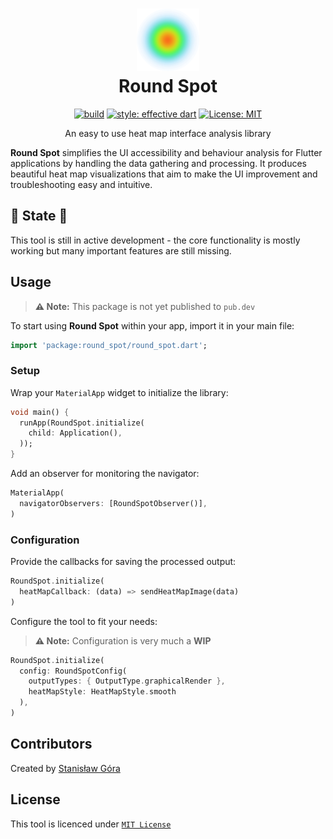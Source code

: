 # <div align="center"><img src="assets/logo.png" alt="icon" width="100"><br> Round Spot</div>

<div align="center">
  <a href="https://github.com/stasgora/round-spot/actions"><img src="https://github.com/stasgora/round-spot/workflows/build/badge.svg" alt="build"></a>
  <a href="https://github.com/tenhobi/effective_dart"><img src="https://img.shields.io/badge/style-effective_dart-40c4ff.svg" alt="style: effective dart"></a>
  <a href="https://github.com/stasgora/round-spot/blob/master/LICENSE"><img src="https://img.shields.io/badge/license-MIT-blue.svg" alt="License: MIT"></a>

  An easy to use heat map interface analysis library
</div>

**Round Spot** simplifies the UI accessibility and behaviour analysis for Flutter applications by handling the data gathering and processing. It produces beautiful heat map visualizations that aim to make the UI improvement and troubleshooting easy and intuitive.

## 🚧 State 🚧
This tool is still in active development - the core functionality is mostly working but many important features are still missing.

## Usage
> **⚠️ Note:** This package is not yet published to `pub.dev`

To start using **Round Spot** within your app, import it in your main file:
```dart
import 'package:round_spot/round_spot.dart';
```

### Setup
Wrap your `MaterialApp` widget to initialize the library:
```dart
void main() {
  runApp(RoundSpot.initialize(
    child: Application(),
  ));
}
```
Add an observer for monitoring the navigator:
```dart
MaterialApp(
  navigatorObservers: [RoundSpotObserver()],
)
```

### Configuration
Provide the callbacks for saving the processed output:
```dart
RoundSpot.initialize(
  heatMapCallback: (data) => sendHeatMapImage(data)
)
```
Configure the tool to fit your needs:
> **⚠️ Note:** Configuration is very much a **WIP**
```dart
RoundSpot.initialize(
  config: RoundSpotConfig(
    outputTypes: { OutputType.graphicalRender },
    heatMapStyle: HeatMapStyle.smooth
  ),
)
```

## Contributors
Created by [Stanisław Góra](https://github.com/stasgora/)

## License
This tool is licenced under [`MIT License`](https://github.com/stasgora/round-spot/blob/master/LICENSE)
